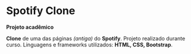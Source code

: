 # Spotify Clone

**Projeto acadêmico**

**Clone** de uma das páginas *(antiga)* do **Spotify**. Projeto realizado durante curso.
Linguagens e frameworks utilizados: **HTML, CSS, Bootstrap**.

